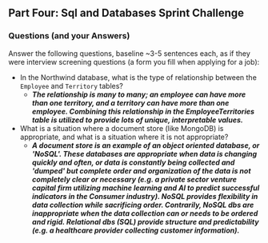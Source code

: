 ## Part Four: Sql and Databases Sprint Challenge

### Questions (and your Answers)

Answer the following questions, baseline ~3-5 sentences each, as if they were
interview screening questions (a form you fill when applying for a job):

- In the Northwind database, what is the type of relationship between the
  `Employee` and `Territory` tables?
  - _**The relationship is many to many; an employee can have more than one territory, and a territory can have more than one employee. Combining this relationship in the EmployeeTerritories table is utilized to provide lots of unique, interpretable values.**_
- What is a situation where a document store (like MongoDB) is appropriate, and
  what is a situation where it is not appropriate?
  - _**A document store is an example of an object oriented database, or 'NoSQL'. These databases are appropriate when data is changing quickly and often, or data is constantly being collected and 'dumped' but complete order and organization of the data is not completely clear or necessary (e.g. a private sector venture capital firm utilizing machine learning and AI to predict successful indicators in the Consumer industry). NoSQL provides flexibility in data collection while sacrificing order. Contrarily, NoSQL dbs are inappropriate when the data collection can or needs to be ordered and rigid. Relational dbs (SQL) provide structure and predictability (e.g. a healthcare provider collecting customer information).**_
